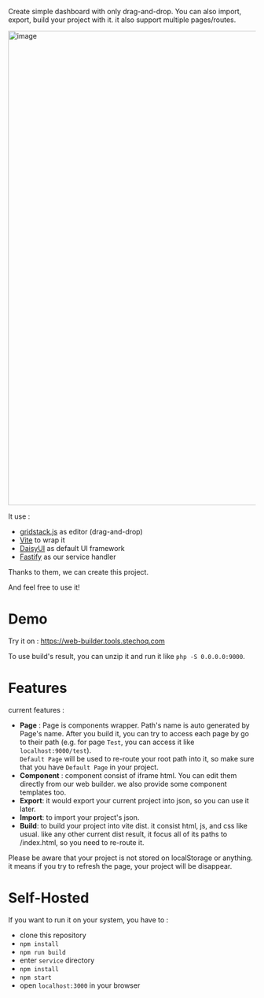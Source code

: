 Create simple dashboard with only drag-and-drop. You can also import, export, build your project with it. it also support multiple pages/routes.  

<img width="1862" height="963" alt="image" src="https://github.com/user-attachments/assets/82c9a009-26f8-4b45-b55a-19ae0c8b1add" />  

It use :
- [gridstack.js](https://gridstackjs.com/) as editor (drag-and-drop)
- [Vite](https://vite.dev/) to wrap it
- [DaisyUI](https://daisyui.com/) as default UI framework
- [Fastify](https://fastify.dev/) as our service handler  

Thanks to them, we can create this project.

And feel free to use it!  

# Demo
Try it on : https://web-builder.tools.stechoq.com  

To use build's result, you can unzip it and run it like `php -S 0.0.0.0:9000`.

# Features  
current features :
- **Page** : Page is components wrapper. Path's name is auto generated by Page's name. After you build it, you can try to access each page by go to their path (e.g. for page `Test`, you can access it like `localhost:9000/test`).   
`Default Page` will be used to re-route your root path into it, so make sure that you have `Default Page` in your project.
- **Component** : component consist of iframe html. You can edit them directly from our web builder. we also provide some component templates too. 
- **Export**: it would export your current project into json, so you can use it later.
- **Import**: to import your project's json.
- **Build**: to build your project into vite dist. it consist html, js, and css like usual. like any other current dist result, it focus all of its paths to /index.html, so you need to re-route it.  

Please be aware that your project is not stored on localStorage or anything. it means if you try to refresh the page, your project will be disappear.  

# Self-Hosted
If you want to run it on your system, you have to :
- clone this repository
- `npm install`
- `npm run build`
- enter `service` directory
- `npm install`
- `npm start`
- open `localhost:3000` in your browser
